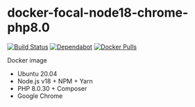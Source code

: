 # docker-focal-node18-chrome-php8.0

[![Build Status](https://github.com/vintagesucks/docker-focal-node18-chrome-php8.0/workflows/Build/badge.svg)](https://github.com/vintagesucks/docker-focal-node18-chrome-php8.0/actions) [![Dependabot](https://badgen.net/badge/Dependabot/enabled/green?icon=dependabot)](https://dependabot.com/) [![Docker Pulls](https://img.shields.io/docker/pulls/vintagesucks/docker-focal-node18-chrome-php8.0.svg)](https://hub.docker.com/r/vintagesucks/docker-focal-node18-chrome-php8.0/)

Docker image
* Ubuntu 20.04
* Node.js v18 + NPM + Yarn
* PHP 8.0.30 + Composer
* Google Chrome
